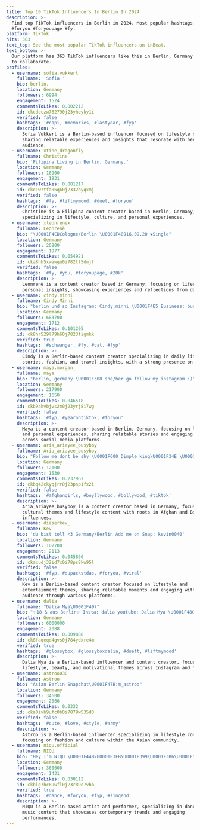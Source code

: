 ```yaml
---
title: Top 10 TikTok Influencers In Berlin In 2024
description: >-
  Find top TikTok influencers in Berlin in 2024. Most popular hashtags: #fyp
  #foryou #foryoupage #fy.
platform: TikTok
hits: 363
text_top: See the most popular TikTok influencers on inBeat.
text_bottom: >-
  Our platform has 363 TikTok influencers like this in Berlin, Germany for you
  to collaborate.
profiles:
  - username: sofia.vukkert
    fullname: 'Sofia '
    bio: berlin.
    location: Germany
    followers: 6994
    engagement: 1524
    commentsToLikes: 0.002212
    id: ckcdeczw762790j23yheyky1i
    verified: false
    hashtags: '#capi, #memories, #lastyear, #fyp'
    description: >-
      Sofia Vukkert is a Berlin-based influencer focused on lifestyle content,
      sharing relatable experiences and insights that resonate with her
      audience.
  - username: xtine_dragonfly
    fullname: Christine
    bio: 'Filipina Living in Berlin, Germany.'
    location: Germany
    followers: 16900
    engagement: 1931
    commentsToLikes: 0.081217
    id: ckc1w7tfa06q60j2332byqxmj
    verified: false
    hashtags: '#fy, #liftmymood, #duet, #foryou'
    description: >-
      Christine is a Filipina content creator based in Berlin, Germany,
      specializing in lifestyle, culture, and personal experiences.
  - username: xleonrenex
    fullname: Leonrenè
    bio: "\U0001F4CDCologne/Berlin \U0001F48916.09.20 ❤Single"
    location: Germany
    followers: 26200
    engagement: 1977
    commentsToLikes: 0.054921
    id: cka8hh5xwawgu0i782tl5dmjf
    verified: false
    hashtags: '#fy, #you, #foryoupage, #20k'
    description: >-
      Leonrenè is a content creator based in Germany, focusing on lifestyle and
      personal insights, showcasing experiences and reflections from daily life.
  - username: cindy.minni
    fullname: Cindy Minni
    bio: "berlin und so Instagram: Cindy.minni \U0001F4E5 Business: business.cindy.minni"
    location: Germany
    followers: 683700
    engagement: 1712
    commentsToLikes: 0.101205
    id: ck8hr529l79h60j7823figmkk
    verified: true
    hashtags: '#schwanger, #fy, #cat, #fyp'
    description: >-
      Cindy is a Berlin-based content creator specializing in daily lifestyle
      stories, fashion, and travel insights, with a strong presence on TikTok.
  - username: maya.morgan_
    fullname: maya
    bio: "berlin, germany \U0001F308 she/her go follow my instagram :)"
    location: Germany
    followers: 217900
    engagement: 1650
    commentsToLikes: 0.046518
    id: ckb9akvbjvs2m0j23yrj8i7wg
    verified: false
    hashtags: '#fyp, #yearontiktok, #foryou'
    description: >-
      Maya is a content creator based in Berlin, Germany, focusing on lifestyle
      and personal experiences, sharing relatable stories and engaging visuals
      across social media platforms.
  - username: aria_ariayee_busyboy
    fullname: Aria_ariayee_busyboy
    bio: "Follow me dont be shy \U0001F600 Dimple king\U0001F34E \U0001F60Dberlin\U0001F1E9\U0001F1EAafghan\U0001F1E6\U0001F1EB in love with \U0001F986"
    location: Germany
    followers: 12100
    engagement: 1530
    commentsToLikes: 0.237967
    id: ckbq42ckyqjrr0j23psp1fx2i
    verified: false
    hashtags: '#afghangirls, #boyllywood, #bollywood, #tiktok'
    description: >-
      Aria_ariayee_busyboy is a content creator based in Germany, focusing on
      cultural themes and lifestyle content with roots in Afghan and Bollywood
      influences.
  - username: dieserkev_
    fullname: Kev
    bio: 'du bist toll <3 Germany/Berlin Add me on Snap: kevin0040'
    location: Germany
    followers: 107700
    engagement: 2113
    commentsToLikes: 0.045866
    id: ckacudj32id7x0i78ps8kw95l
    verified: false
    hashtags: '#fyp, #dupackstdas, #foryou, #viral'
    description: >-
      Kev is a Berlin-based content creator focused on lifestyle and
      entertainment themes, sharing relatable moments and engaging with his
      audience through various platforms.
  - username: dalia
    fullname: "Dalia Mya\U0001F497"
    bio: "✨18 & aus Berlin✨ Insta: dalia youtube: Dalia Mya \U0001F48C Management@daliamya.de \U0001F48C"
    location: Germany
    followers: 6000000
    engagement: 2088
    commentsToLikes: 0.009888
    id: ck8faqeqd4gvs0j784ydxre4m
    verified: true
    hashtags: '#glossybox, #glossyboxdalia, #duett, #liftmymood'
    description: >-
      Dalia Mya is a Berlin-based influencer and content creator, focusing on
      lifestyle, beauty, and motivational themes across Instagram and YouTube.
  - username: astroo030
    fullname: Astroo
    bio: "Asian Berlin Snapchat\U0001F47B:m_astroo"
    location: Germany
    followers: 34600
    engagement: 2066
    commentsToLikes: 0.0332
    id: cka0ivb9ufc0b0i7879w535d3
    verified: false
    hashtags: '#cute, #love, #style, #army'
    description: >-
      Astroo is a Berlin-based influencer specializing in lifestyle content,
      focusing on fashion and culture within the Asian community.
  - username: niqu.official
    fullname: NIQU
    bio: "Hey I’m NIQU \U0001F44B\U0001F3FB\U0001F399\U0001F3B6\U0001F57A\U0001F3FB Instagram: niqu.official \U0001F4CDBerlin"
    location: Germany
    followers: 360600
    engagement: 1431
    commentsToLikes: 0.030112
    id: ckblg7hc69wfl0j23r89e7vbb
    verified: true
    hashtags: '#dance, #foryou, #fyp, #singend'
    description: >-
      NIQU is a Berlin-based artist and performer, specializing in dance and
      music content that showcases contemporary trends and engaging
      performances.
---
```


